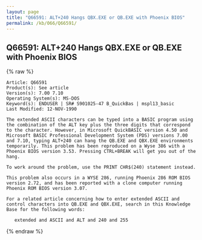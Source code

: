 ```yaml
---
layout: page
title: "Q66591: ALT+240 Hangs QBX.EXE or QB.EXE with Phoenix BIOS"
permalink: /kb/066/Q66591/
---
```


## Q66591: ALT+240 Hangs QBX.EXE or QB.EXE with Phoenix BIOS

{% raw %}

	Article: Q66591
	Product(s): See article
	Version(s): 7.00 7.10
	Operating System(s): MS-DOS
	Keyword(s): ENDUSER | SR# S901025-47 B_QuickBas | mspl13_basic
	Last Modified: 12-NOV-1990
	
	The extended ASCII characters can be typed into a BASIC program using
	the combination of the ALT key plus the three digits that correspond
	to the character. However, in Microsoft QuickBASIC version 4.50 and
	Microsoft BASIC Professional Development System (PDS) versions 7.00
	and 7.10, typing ALT+240 can hang the QB.EXE and QBX.EXE environments
	temporarily. This problem has been reproduced on a Wyse 386 with a
	Phoenix BIOS version 3.53. Pressing CTRL+BREAK will get you out of the
	hang.
	
	To work around the problem, use the PRINT CHR$(240) statement instead.
	
	This problem also occurs in a WYSE 286, running Phoenix 286 ROM BIOS
	version 2.72, and has been reported with a clone computer running
	Phoenix ROM BIOS version 3.07.
	
	For a related article concerning how to enter extended ASCII and
	control characters into QB.EXE and QBX.EXE, search in this Knowledge
	Base for the following words:
	
	   extended and ASCII and ALT and 240 and 255

{% endraw %}
